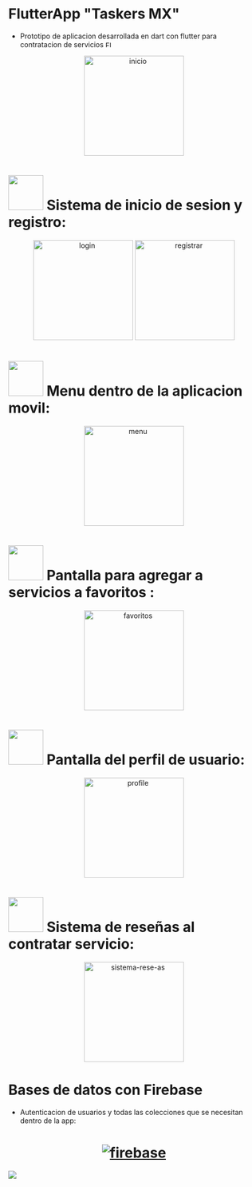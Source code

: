 
# FlutterApp "Taskers MX" 

- Prototipo de aplicacion desarrollada en dart con flutter para contratacion de servicios
</a><a href="https://flutter.dev/" target="_blank" rel="noreferrer"><img src="https://raw.githubusercontent.com/danielcranney/readme-generator/main/public/icons/skills/flutter-colored.svg" width="12" height="12" alt="Flutter" />  


<div id="header" align="center">
<a href="https://ibb.co/svcC8t2R"><img src="https://i.ibb.co/ccRw4x13/inicio.jpg" alt="inicio" border="0" width="200px"></a>

<h1 align="left"><img src="https://user-images.githubusercontent.com/74038190/219923809-b86dc415-a0c2-4a38-bc88-ad6cf06395a8.gif" width="70px"/> <a href="https://github.com/Aryagm"><a>Sistema de inicio de sesion y registro:</h1>
<a href="https://ibb.co/XRJN6Sk"><img src="https://i.ibb.co/CG0N4hs/login.jpg" alt="login" border="0" width="200px"></a>
<a href="https://ibb.co/TxdgLnY5"><img src="https://i.ibb.co/tTFJXNQ5/registrar.jpg" alt="registrar" border="0" width="200px"></a>


<h1 align="left"><img src="https://user-images.githubusercontent.com/74038190/219923809-b86dc415-a0c2-4a38-bc88-ad6cf06395a8.gif" width="70px"/> <a href="https://github.com/Aryagm"><a>Menu dentro de la aplicacion movil:</h1>
<a href="https://ibb.co/G4683Z3S"><img src="https://i.ibb.co/nNGY8X8J/menu.jpg" alt="menu" border="0" width="200px"></a>
     
<h1 align="left"><img src="https://user-images.githubusercontent.com/74038190/219923809-b86dc415-a0c2-4a38-bc88-ad6cf06395a8.gif" width="70px"/> <a href="https://github.com/Aryagm"><a>Pantalla para agregar a servicios a favoritos :</h1>
     
<a href="https://ibb.co/B2kY97s6"><img src="https://i.ibb.co/hF0TSn8d/favoritos.jpg" alt="favoritos" border="0" width="200px"></a>
<h1 align="left"><img src="https://user-images.githubusercontent.com/74038190/219923809-b86dc415-a0c2-4a38-bc88-ad6cf06395a8.gif" width="70px"/> <a href="https://github.com/Aryagm"><a>Pantalla del perfil de usuario:</h1>

<a href="https://ibb.co/Y7swNKxG"><img src="https://i.ibb.co/xSTd2cNQ/profile.jpg" alt="profile" border="0" width="200px"></a>
<h1 align="left"><img src="https://user-images.githubusercontent.com/74038190/219923809-b86dc415-a0c2-4a38-bc88-ad6cf06395a8.gif" width="70px"/> <a href="https://github.com/Aryagm"><a>Sistema de reseñas al contratar servicio:</h1>
<a href="https://ibb.co/XkD3N5m5"><img src="https://i.ibb.co/93hVz4R4/sistema-rese-as.jpg" alt="sistema-rese-as" border="0" width="200px"></a>
</div>
     
# Bases de datos con Firebase
- Autenticacion de usuarios y todas las colecciones que se necesitan dentro de la app:
  
<h1 align="center"><a href="https://ibb.co/Fqgs2dcJ"><img src="https://i.ibb.co/vvZspMfm/firebase.png" alt="firebase" border="0"></a></h1>
     
<img src="https://user-images.githubusercontent.com/73097560/115834477-dbab4500-a447-11eb-908a-139a6edaec5c.gif"> 
           
  
</div>  
